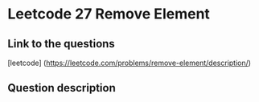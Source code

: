 # Leetcode 27 Remove Element

## Link to the questions
[leetcode] (https://leetcode.com/problems/remove-element/description/)

## Question description